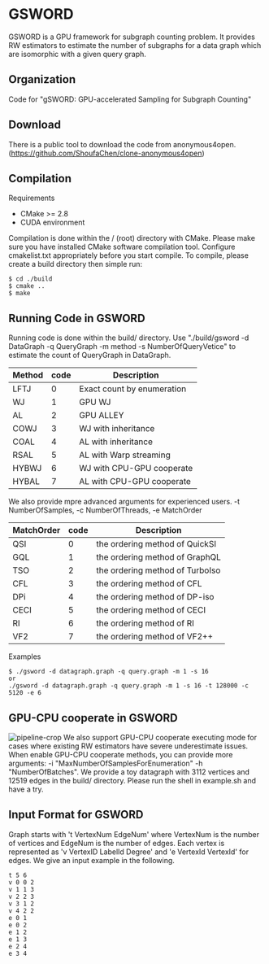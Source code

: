 # GSWORD
GSWORD is a GPU framework for subgraph counting problem. It provides RW estimators to estimate the number of subgraphs for a data graph which are isomorphic with a given query graph.

Organization
--------
Code for "gSWORD: GPU-accelerated Sampling for Subgraph Counting"

Download
--------
There is a public tool to download the code from anonymous4open. (https://github.com/ShoufaChen/clone-anonymous4open)

Compilation
--------

Requirements

* CMake &gt;= 2.8
* CUDA environment

Compilation is done within the / (root) directory with CMake. 
Please make sure you have installed CMake software compilation tool.
Configure cmakelist.txt appropriately before you start compile. 
To compile, please create a build directory then simple run:

```
$ cd ./build
$ cmake ..
$ make
```

Running Code in GSWORD
--------
Running code is done within the build/ directory. 
Use "./build/gsword -d DataGraph -q QueryGraph -m method -s NumberOfQueryVetice" to estimate the count of QueryGraph in DataGraph.

| Method | code | Description                  |
| ------ | ---- | ---------------------------- |
| LFTJ   | 0    | Exact count by enumeration   |
| WJ     | 1    | GPU WJ                       |
| AL     | 2    | GPU ALLEY                    |
| COWJ   | 3    | WJ with inheritance          |
| COAL   | 4    | AL with inheritance          |
| RSAL   | 5    | AL with Warp streaming       |
| HYBWJ  | 6    | WJ with CPU-GPU cooperate    |
| HYBAL  | 7    | AL with CPU-GPU cooperate |

We also provide mpre advanced arguments for experienced users. 
-t NumberOfSamples,  -c NumberOfThreads, -e MatchOrder

| MatchOrder | code | Description                     |
| ---------- | ---- | ------------------------------- |
| QSI        | 0    | the ordering method of QuickSI  |
| GQL        | 1    | the ordering method of GraphQL  |
| TSO        | 2    | the ordering method of TurboIso |
| CFL        | 3    | the ordering method of CFL      |
| DPi        | 4    | the ordering method of DP-iso   |
| CECI       | 5    | the ordering method of CECI     |
| RI         | 6    | the ordering method of RI       |
| VF2        | 7    | the ordering method of VF2++    |

Examples
```
$ ./gsword -d datagraph.graph -q query.graph -m 1 -s 16
or
./gsword -d datagraph.graph -q query.graph -m 1 -s 16 -t 128000 -c 5120 -e 6
```
GPU-CPU cooperate in GSWORD
--------
![pipeline-crop](https://github.com/Gibyeng/gsword/assets/19706360/8a96fc3d-0301-476e-a231-0fe89663ea32)
We also support GPU-CPU cooperate executing mode for cases where existing RW estimators have severe underestimate issues.
When enable GPU-CPU cooperate methods, you can provide more arguments: -i "MaxNumberOfSamplesForEnumeration" -h "NumberOfBatches". 
We provide a toy datagraph with 3112 vertices and 12519 edges in the build/ directory. Please run the shell in example.sh and have a try.

Input Format for GSWORD
--------
 Graph starts with 't VertexNum EdgeNum' where VertexNum is the number of vertices and EdgeNum is the number of edges. Each vertex is represented as 'v VertexID LabelId Degree' and 'e VertexId VertexId' for edges. We give an input example in the following.

```
t 5 6
v 0 0 2
v 1 1 3
v 2 2 3
v 3 1 2
v 4 2 2
e 0 1
e 0 2
e 1 2
e 1 3
e 2 4
e 3 4
```
